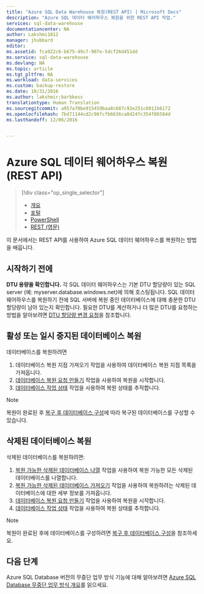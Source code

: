 ```yaml
---
title: "Azure SQL Data Warehouse 복원(REST API) | Microsoft Docs"
description: "Azure SQL 데이터 웨어하우스 복원을 위한 REST API 작업."
services: sql-data-warehouse
documentationcenter: NA
author: Lakshmi1812
manager: jhubbard
editor: 
ms.assetid: fca922c6-b675-49c7-907e-5dcf26d451dd
ms.service: sql-data-warehouse
ms.devlang: NA
ms.topic: article
ms.tgt_pltfrm: NA
ms.workload: data-services
ms.custom: backup-restore
ms.date: 10/31/2016
ms.author: lakshmir;barbkess
translationtype: Human Translation
ms.sourcegitcommit: a957a70be915459baa8c687c92e251c6011b6172
ms.openlocfilehash: 7bd71144cd2c96fcfb6636ca8d24fc354f86584d
ms.lasthandoff: 12/06/2016


---
```

# <a name="restore-an-azure-sql-data-warehouse-rest-api"></a>Azure SQL 데이터 웨어하우스 복원(REST API)
> [!div class="op_single_selector"]
> * [개요][Overview]
> * [포털][Portal]
> * [PowerShell][PowerShell]
> * [REST (영문)][REST]
> 
> 

이 문서에서는 REST API를 사용하여 Azure SQL 데이터 웨어하우스를 복원하는 방법을 배웁니다.

## <a name="before-you-begin"></a>시작하기 전에
**DTU 용량을 확인합니다.** 각 SQL 데이터 웨어하우스는 기본 DTU 할당량이 있는 SQL server (예: myserver.database.windows.net)에 의해 호스팅됩니다.  SQL 데이터 웨어하우스를 복원하기 전에 SQL 서버에 복원 중인 데이터베이스에 대해 충분한 DTU 할당량이 남아 있는지 확인합니다. 필요한 DTU를 계산하거나 더 많은 DTU를 요청하는 방법을 알아보려면 [DTU 할당량 변경 요청][Request a DTU quota change]을 참조합니다.

## <a name="restore-an-active-or-paused-database"></a>활성 또는 일시 중지된 데이터베이스 복원
데이터베이스를 복원하려면

1. 데이터베이스 복원 지점 가져오기 작업을 사용하여 데이터베이스 복원 지점 목록을 가져옵니다.
2. [데이터베이스 복원 요청 만들기][Create database restore request] 작업을 사용하여 복원을 시작합니다.
3. [데이터베이스 작업 상태][Database operation status] 작업을 사용하여 복원 상태를 추적합니다.

> [!NOTE]
> 복원이 완료된 후 [복구 후 데이터베이스 구성][Configure your database after recovery]에 따라 복구된 데이터베이스를 구성할 수 있습니다.
> 
> 

## <a name="restore-a-deleted-database"></a>삭제된 데이터베이스 복원
삭제된 데이터베이스를 복원하려면:

1. [복원 가능한 삭제된 데이터베이스 나열][List restorable dropped databases] 작업을 사용하여 복원 가능한 모든 삭제된 데이터베이스를 나열합니다.
2. [복원 가능한 삭제된 데이터베이스 가져오기][Get restorable dropped database] 작업을 사용하여 복원하려는 삭제된 데이터베이스에 대한 세부 정보를 가져옵니다.
3. [데이터베이스 복원 요청 만들기][Create database restore request] 작업을 사용하여 복원을 시작합니다.
4. [데이터베이스 작업 상태][Database operation status] 작업을 사용하여 복원 상태를 추적합니다.

> [!NOTE]
> 복원이 완료된 후에 데이터베이스를 구성하려면 [복구 후 데이터베이스 구성][Configure your database after recovery]을 참조하세요.
> 
> 

## <a name="next-steps"></a>다음 단계
Azure SQL Database 버전의 무중단 업무 방식 기능에 대해 알아보려면 [Azure SQL Database 무중단 업무 방식 개요][Azure SQL Database business continuity overview]를 읽으세요.

<!--Image references-->

<!--Article references-->
[Azure SQL Database business continuity overview]: ../sql-database/sql-database-business-continuity.md
[Request a DTU quota change]: ./sql-data-warehouse-get-started-create-support-ticket.md#request-quota-change
[Configure your database after recovery]: ../sql-database/sql-database-disaster-recovery.md#configure-your-database-after-recovery
[How to install and configure Azure PowerShell]: /powershell/azureps-cmdlets-docs
[Overview]: ./sql-data-warehouse-restore-database-overview.md
[Portal]: ./sql-data-warehouse-restore-database-portal.md
[PowerShell]: ./sql-data-warehouse-restore-database-powershell.md
[REST]: ./sql-data-warehouse-restore-database-rest-api.md

<!--MSDN references-->
[Create database restore request]: https://msdn.microsoft.com/library/azure/dn509571.aspx
[Database operation status]: https://msdn.microsoft.com/library/azure/dn720371.aspx
[Get restorable dropped database]: https://msdn.microsoft.com/library/azure/dn509574.aspx
[List restorable dropped databases]: https://msdn.microsoft.com/library/azure/dn509562.aspx
[Restore-AzureRmSqlDatabase]: https://msdn.microsoft.com/library/mt693390.aspx

<!--Other Web references-->
[Azure Portal]: https://portal.azure.com/
[Microsoft Web Platform Installer]: https://aka.ms/webpi-azps

